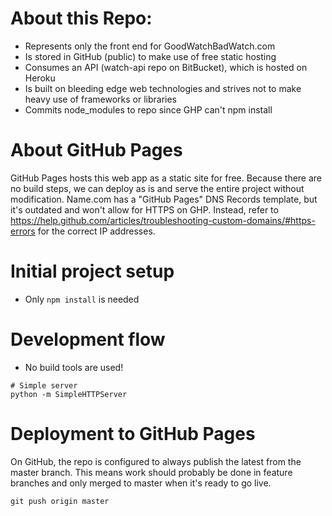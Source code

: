 # About this Repo:

* Represents only the front end for GoodWatchBadWatch.com
* Is stored in GitHub (public) to make use of free static hosting
* Consumes an API (watch-api repo on BitBucket), which is hosted on Heroku
* Is built on bleeding edge web technologies and strives not to make heavy use of frameworks or libraries
* Commits node_modules to repo since GHP can't npm install

# About GitHub Pages

GitHub Pages hosts this web app as a static site for free. Because there are no build steps, we can deploy as is and serve the entire project without modification.
Name.com has a "GitHub Pages" DNS Records template, but it's outdated and won't allow for HTTPS on GHP. Instead, refer to https://help.github.com/articles/troubleshooting-custom-domains/#https-errors for the correct IP addresses.

# Initial project setup

* Only `npm install` is needed

# Development flow

* No build tools are used!

```
# Simple server
python -m SimpleHTTPServer
```

# Deployment to GitHub Pages

On GitHub, the repo is configured to always publish the latest from the master branch. This means work should probably be done in feature branches and only merged to master when it's ready to go live.

```
git push origin master
```